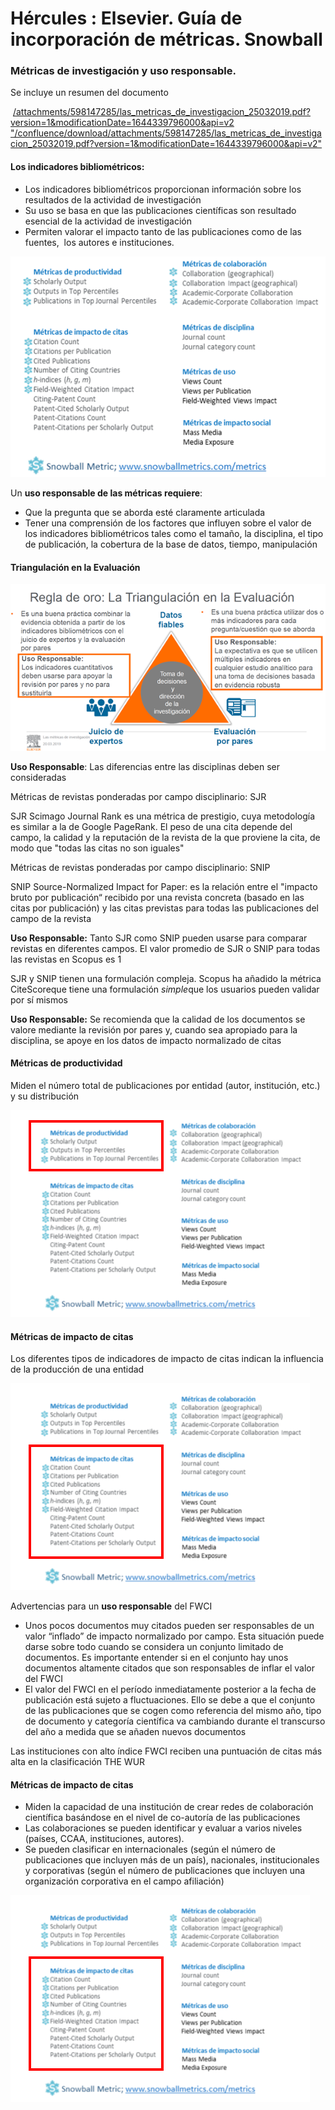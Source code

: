 # Hércules : Elsevier. Guía de incorporación de métricas. Snowball



### Métricas de investigación y uso responsable.

Se incluye un resumen del documento

 [/attachments/598147285/las_metricas_de_investigacion_25032019.pdf?version=1&modificationDate=1644339796000&api=v2 "/confluence/download/attachments/598147285/las_metricas_de_investigacion_25032019.pdf?version=1&modificationDate=1644339796000&api=v2"](/attachments/598147285/las_metricas_de_investigacion_25032019.pdf?version=1&modificationDate=1644339796000&api=v2 "/confluence/download/attachments/598147285/las_metricas_de_investigacion_25032019.pdf?version=1&modificationDate=1644339796000&api=v2")

#### Los indicadores bibliométricos:

* Los indicadores bibliométricos proporcionan información sobre los resultados de la actividad de investigación
* Su uso se basa en que las publicaciones científicas son resultado esencial de la actividad de investigación
* Permiten valorar el impacto tanto de las publicaciones como de las fuentes,  los autores e instituciones.

![](/attachments/598147311/598147688.png)

Un **uso responsable de las métricas requiere**:

* Que la pregunta que se aborda esté claramente articulada
* Tener una comprensión de los factores que influyen sobre el valor de los indicadores bibliométricos tales como el tamaño, la disciplina, el tipo de publicación, la cobertura de la base de datos, tiempo, manipulación

#### Triangulación en la Evaluación

![](/attachments/598147311/598147689.png)

**Uso Responsable**: Las diferencias entre las disciplinas deben ser consideradas

  


Métricas de revistas ponderadas por campo disciplinario: SJR

SJR Scimago Journal Rank es una métrica de prestigio, cuya metodología es similar a la de Google PageRank. El peso de una cita depende del campo, la calidad y la reputación de la revista de la que proviene la cita, de modo que "todas las citas no son iguales"

Métricas de revistas ponderadas por campo disciplinario: SNIP

SNIP Source\-Normalized Impact for Paper: es la relación entre el "impacto bruto por publicación“ recibido por una revista concreta (basado en las citas por publicación) y las citas previstas para todas las publicaciones del campo de la revista

**Uso Responsable:** Tanto SJR como SNIP pueden usarse para comparar revistas en diferentes campos. El valor promedio de SJR o SNIP para todas las revistas en Scopus es 1

SJR y SNIP tienen una formulación compleja. Scopus ha añadido la métrica CiteScoreque tiene una formulación *simple*que los usuarios pueden validar  por sí mismos

**Uso Responsable:** Se recomienda que la calidad de los documentos se valore mediante la revisión por pares y, cuando sea apropiado para la disciplina, se apoye en los datos de impacto normalizado de citas

#### Métricas de productividad

Miden el número total de publicaciones por entidad (autor, institución, etc.) y su distribución

![](/attachments/598147311/598147690.png)

#### Métricas de impacto de citas

Los diferentes tipos de indicadores de impacto de citas indican la influencia de la producción de una entidad

![](/attachments/598147311/598147686.png)

Advertencias para un **uso responsable** del FWCI

* Unos pocos documentos muy citados pueden ser responsables de un valor “inflado” de impacto normalizado por campo. Esta situación puede darse sobre todo cuando se considera un conjunto limitado de documentos. Es importante entender si en el conjunto hay unos documentos altamente citados que son responsables de inflar el valor del FWCI
* El valor del FWCI en el período inmediatamente posterior a la fecha de publicación está sujeto a fluctuaciones. Ello se debe a que el conjunto de las publicaciones que se cogen como referencia del mismo año, tipo de documento y categoría científica va cambiando durante el transcurso del año a medida que se añaden nuevos documentos

Las instituciones con alto índice FWCI reciben una puntuación de citas más alta en la clasificación THE WUR

#### Métricas de impacto de citas

* Miden la capacidad de una institución de crear redes de colaboración científica basándose en el nivel de co\-autoría de las publicaciones
* Las colaboraciones se pueden identificar y evaluar a varios niveles (países, CCAA, instituciones, autores).
* Se pueden clasificar en internacionales (según el número de publicaciones que incluyen más de un país), nacionales, institucionales y corporativas (según el número de publicaciones que incluyen una organización corporativa en el campo afiliación)

![](/attachments/598147311/598147687.png)

  





